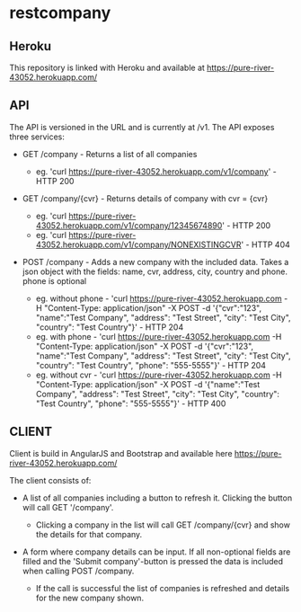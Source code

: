 # restcompany

## Heroku

This repository is linked with Heroku and available at https://pure-river-43052.herokuapp.com/

## API

The API is versioned in the URL and is currently at /v1.
The API exposes three services: 
* GET /company - Returns a list of all companies
	* eg. 'curl https://pure-river-43052.herokuapp.com/v1/company' - HTTP 200

* GET /company/{cvr} - Returns details of company with cvr = {cvr}
	* eg. 'curl https://pure-river-43052.herokuapp.com/v1/company/12345674890' - HTTP 200
	* eg. 'curl https://pure-river-43052.herokuapp.com/v1/company/NONEXISTINGCVR' - HTTP 404

* POST /company - Adds a new company with the included data. Takes a json object with the fields: name, cvr, address, city, country and phone. phone is optional
	* eg. without phone - 'curl https://pure-river-43052.herokuapp.com -H "Content-Type: application/json" -X POST -d '{"cvr":"123", "name":"Test Company", "address": "Test Street", "city": "Test City", "country": "Test Country"}' - HTTP 204
	* eg. with phone - 'curl https://pure-river-43052.herokuapp.com -H "Content-Type: application/json" -X POST -d '{"cvr":"123", "name":"Test Company", "address": "Test Street", "city": "Test City", "country": "Test Country", "phone": "555-5555"}' - HTTP 204
	* eg. without cvr - 'curl https://pure-river-43052.herokuapp.com -H "Content-Type: application/json" -X POST -d '{"name":"Test Company", "address": "Test Street", "city": "Test City", "country": "Test Country", "phone": "555-5555"}' - HTTP 400



## CLIENT
Client is build in AngularJS and Bootstrap and available here https://pure-river-43052.herokuapp.com/

The client consists of:
* A list of all companies including a button to refresh it. Clicking the button will call GET '/company'.
	* Clicking a company in the list will call GET /company/{cvr} and show the details for that company.

* A form where company details can be input. If all non-optional fields are filled and the 'Submit company'-button is pressed the data is included when calling POST /company.
	* If the call is successful the list of companies is refreshed and details for the new company shown.